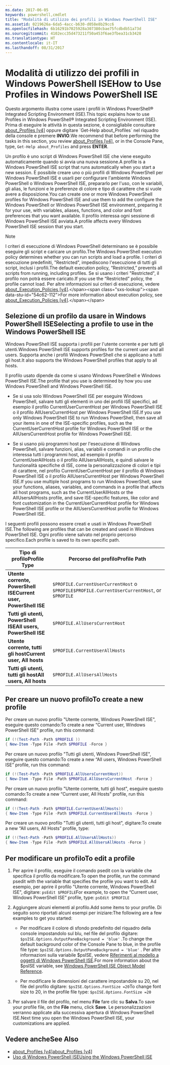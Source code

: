 ```yaml
---
ms.date: 2017-06-05
keywords: powershell,cmdlet
title: "Modalità di utilizzo dei profili in Windows PowerShell ISE"
ms.assetid: 0219626a-6da5-4acc-b630-d058e8b29cc6
ms.openlocfilehash: 6b16291b7025928a307380cbae75fcdbdb51a73d
ms.sourcegitcommit: 4102ecc35d473211f50a453f6ae3fbea31cb3428
ms.translationtype: HT
ms.contentlocale: it-IT
ms.lasthandoff: 08/31/2017
---
```

# <a name="how-to-use-profiles-in-windows-powershell-ise"></a><span data-ttu-id="54c62-103">Modalità di utilizzo dei profili in Windows PowerShell ISE</span><span class="sxs-lookup"><span data-stu-id="54c62-103">How to Use Profiles in Windows PowerShell ISE</span></span>
<span data-ttu-id="54c62-104">Questo argomento illustra come usare i profili in Windows PowerShell® Integrated Scripting Environment (ISE).</span><span class="sxs-lookup"><span data-stu-id="54c62-104">This topic explains how to use Profiles in Windows PowerShell® Integrated Scripting Environment (ISE).</span></span> <span data-ttu-id="54c62-105">Prima di eseguire le attività in questa sezione, è consigliabile consultare [about_Profiles [v4]](https://technet.microsoft.com/library/e1d9e30a-70cc-4f36-949f-fc7cd96b4054(v=wps.630)) oppure digitare `Get-Help about_Profiles` nel riquadro della console e premere **INVIO**.</span><span class="sxs-lookup"><span data-stu-id="54c62-105">We recommend that before performing the tasks in this section, you review [about_Profiles [v4]](https://technet.microsoft.com/library/e1d9e30a-70cc-4f36-949f-fc7cd96b4054(v=wps.630)), or in the Console Pane, type, `Get-Help about_Profiles` and press **ENTER**.</span></span>

<span data-ttu-id="54c62-106">Un profilo è uno script di Windows PowerShell ISE che viene eseguito automaticamente quando si avvia una nuova sessione.</span><span class="sxs-lookup"><span data-stu-id="54c62-106">A profile is a Windows PowerShell ISE script that runs automatically when you start a new session.</span></span>  <span data-ttu-id="54c62-107">È possibile creare uno o più profili di Windows PowerShell per Windows PowerShell ISE e usarli per configurare l'ambiente Windows PowerShell o Windows PowerShell ISE, prepararlo per l'uso, con le variabili, gli alias, le funzioni e le preferenze di colore e tipo di carattere che si vuole avere a disposizione.</span><span class="sxs-lookup"><span data-stu-id="54c62-107">You can create one or more Windows PowerShell profiles for Windows PowerShell ISE and use them to add the configure the Windows PowerShell or Windows PowerShell ISE environment, preparing it for your use, with variables, aliases, functions, and color and font preferences that you want available.</span></span> <span data-ttu-id="54c62-108">Il profilo interessa ogni sessione di Windows PowerShell ISE avviata.</span><span class="sxs-lookup"><span data-stu-id="54c62-108">A profile affects every Windows PowerShell ISE session that you start.</span></span>

> [!NOTE]
> <span data-ttu-id="54c62-109">I criteri di esecuzione di Windows PowerShell determinano se è possibile eseguire gli script e caricare un profilo.</span><span class="sxs-lookup"><span data-stu-id="54c62-109">The Windows PowerShell execution policy determines whether you can run scripts and load a profile.</span></span> <span data-ttu-id="54c62-110">I criteri di esecuzione predefiniti, "Restricted", impediscono l'esecuzione di tutti gli script, inclusi i profili.</span><span class="sxs-lookup"><span data-stu-id="54c62-110">The default execution policy, “Restricted,” prevents all scripts from running, including profiles.</span></span> <span data-ttu-id="54c62-111">Se si usano i criteri "Restricted", il profilo non potrà essere caricato.</span><span class="sxs-lookup"><span data-stu-id="54c62-111">If you use the “Restricted” policy, the profile cannot load.</span></span> <span data-ttu-id="54c62-112">Per altre informazioni sui criteri di esecuzione, vedere [about_Execution_Policies [v4]](https://technet.microsoft.com/library/347708dc-1515-4d74-978b-8334603472e6(v=wps.630)).</span><span class="sxs-lookup"><span data-stu-id="54c62-112">For more information about execution policy, see [about_Execution_Policies [v4]](https://technet.microsoft.com/library/347708dc-1515-4d74-978b-8334603472e6(v=wps.630)).</span></span>

## <a name="selecting-a-profile-to-use-in-the-windows-powershell-ise"></a><span data-ttu-id="54c62-113">Selezione di un profilo da usare in Windows PowerShell ISE</span><span class="sxs-lookup"><span data-stu-id="54c62-113">Selecting a profile to use in the Windows PowerShell ISE</span></span>
<span data-ttu-id="54c62-114">Windows PowerShell ISE supporta i profili per l'utente corrente e per tutti gli utenti.</span><span class="sxs-lookup"><span data-stu-id="54c62-114">Windows PowerShell ISE supports profiles for the current user and all users.</span></span> <span data-ttu-id="54c62-115">Supporta anche i profili Windows PowerShell che si applicano a tutti gli host.</span><span class="sxs-lookup"><span data-stu-id="54c62-115">It also supports the Windows PowerShell profiles that apply to all hosts.</span></span>

<span data-ttu-id="54c62-116">Il profilo usato dipende da come si usano Windows PowerShell e Windows PowerShell ISE.</span><span class="sxs-lookup"><span data-stu-id="54c62-116">The profile that you use is determined by how you use Windows PowerShell and Windows PowerShell ISE.</span></span>

-   <span data-ttu-id="54c62-117">Se si usa solo Windows PowerShell ISE per eseguire Windows PowerShell, salvare tutti gli elementi in uno dei profili ISE specifici, ad esempio il profilo CurrentUserCurrentHost per Windows PowerShell ISE o il profilo AllUsersCurrentHost per Windows PowerShell ISE.</span><span class="sxs-lookup"><span data-stu-id="54c62-117">If you use only Windows PowerShell ISE to run Windows PowerShell, then save all your items in one of the ISE-specific profiles, such as the CurrentUserCurrentHost profile for Windows PowerShell ISE or the AllUsersCurrentHost profile for Windows PowerShell ISE.</span></span>

-   <span data-ttu-id="54c62-118">Se si usano più programmi host per l'esecuzione di Windows PowerShell, salvare funzioni, alias, variabili e comandi in un profilo che interessa tutti i programmi host, ad esempio il profilo CurrentUserAllHosts o il profilo AllUsersAllHosts, e quindi salvare le funzionalità specifiche di ISE, come la personalizzazione di colori e tipi di carattere, nel profilo CurrentUserCurrentHost per il profilo di Windows PowerShell ISE o il profilo AllUsersCurrentHost per Windows PowerShell ISE.</span><span class="sxs-lookup"><span data-stu-id="54c62-118">If you use multiple host programs to run Windows PowerShell, save your functions, aliases, variables, and commands in a profile that affects all host programs, such as the CurrentUserAllHosts or the AllUsersAllHosts profile, and save ISE-specific features, like color and font customization in the CurrentUserCurrentHost profile for Windows PowerShell ISE profile or the AllUsersCurrentHost profile for Windows PowerShell ISE.</span></span>

<span data-ttu-id="54c62-119">I seguenti profili possono essere creati e usati in Windows PowerShell ISE.</span><span class="sxs-lookup"><span data-stu-id="54c62-119">The following are profiles that can be created and used in Windows PowerShell ISE.</span></span> <span data-ttu-id="54c62-120">Ogni profilo viene salvato nel proprio percorso specifico.</span><span class="sxs-lookup"><span data-stu-id="54c62-120">Each profile is saved to its own specific path.</span></span>

| <span data-ttu-id="54c62-121">Tipo di profilo</span><span class="sxs-lookup"><span data-stu-id="54c62-121">Profile Type</span></span> | <span data-ttu-id="54c62-122">Percorso del profilo</span><span class="sxs-lookup"><span data-stu-id="54c62-122">Profile Path</span></span> |
| --- | --- |
| <span data-ttu-id="54c62-123">**Utente corrente, PowerShell ISE**</span><span class="sxs-lookup"><span data-stu-id="54c62-123">**Current user, PowerShell ISE**</span></span>| <span data-ttu-id="54c62-124">`$PROFILE.CurrentUserCurrentHost` o `$PROFILE`</span><span class="sxs-lookup"><span data-stu-id="54c62-124">`$PROFILE.CurrentUserCurrentHost`, or `$PROFILE`</span></span> |
| <span data-ttu-id="54c62-125">**Tutti gli utenti, PowerShell ISE**</span><span class="sxs-lookup"><span data-stu-id="54c62-125">**All users, PowerShell ISE**</span></span>| `$PROFILE.AllUsersCurrentHost` |
| <span data-ttu-id="54c62-126">**Utente corrente, tutti gli host**</span><span class="sxs-lookup"><span data-stu-id="54c62-126">**Current user, All hosts**</span></span>| `$PROFILE.CurrentUserAllHosts` |
| <span data-ttu-id="54c62-127">**Tutti gli utenti, tutti gli host**</span><span class="sxs-lookup"><span data-stu-id="54c62-127">**All users, All hosts**</span></span> | `$PROFILE.AllUsersAllHosts` |

## <a name="to-create-a-new-profile"></a><span data-ttu-id="54c62-128">Per creare un nuovo profilo</span><span class="sxs-lookup"><span data-stu-id="54c62-128">To create a new profile</span></span>
<span data-ttu-id="54c62-129">Per creare un nuovo profilo "Utente corrente, Windows PowerShell ISE", eseguire questo comando:</span><span class="sxs-lookup"><span data-stu-id="54c62-129">To create a new “Current user, Windows PowerShell ISE” profile, run this command:</span></span>

```powershell
if (!(Test-Path -Path $PROFILE )) 
{ New-Item -Type File -Path $PROFILE -Force }
```

<span data-ttu-id="54c62-130">Per creare un nuovo profilo "Tutti gli utenti, Windows PowerShell ISE", eseguire questo comando:</span><span class="sxs-lookup"><span data-stu-id="54c62-130">To create a new “All users, Windows PowerShell ISE” profile, run this command:</span></span>

```powershell
if (!(Test-Path -Path $PROFILE.AllUsersCurrentHost)) 
{ New-Item -Type File -Path $PROFILE.AllUsersCurrentHost -Force }
```

<span data-ttu-id="54c62-131">Per creare un nuovo profilo "Utente corrente, tutti gli host", eseguire questo comando:</span><span class="sxs-lookup"><span data-stu-id="54c62-131">To create a new “Current user, All Hosts” profile, run this command:</span></span>

```powershell
if (!(Test-Path -Path $PROFILE.CurrentUserAllHosts)) 
{ New-Item -Type File -Path $PROFILE.CurrentUserAllHosts -Force }
```

<span data-ttu-id="54c62-132">Per creare un nuovo profilo "Tutti gli utenti, tutti gli host", digitare:</span><span class="sxs-lookup"><span data-stu-id="54c62-132">To create a new “All users, All Hosts” profile, type:</span></span>

```powershell
if (!(Test-Path -Path $PROFILE.AllUsersAllHosts)) 
{ New-Item -Type File -Path $PROFILE.AllUsersAllHosts -Force }
```

## <a name="to-edit-a-profile"></a><span data-ttu-id="54c62-133">Per modificare un profilo</span><span class="sxs-lookup"><span data-stu-id="54c62-133">To edit a profile</span></span>

1.  <span data-ttu-id="54c62-134">Per aprire il profilo, eseguire il comando psedit con la variabile che specifica il profilo da modificare.</span><span class="sxs-lookup"><span data-stu-id="54c62-134">To open the profile, run the command psedit with the variable that specifies the profile you want to edit.</span></span> <span data-ttu-id="54c62-135">Ad esempio, per aprire il profilo "Utente corrente, Windows PowerShell ISE", digitare: `psEdit $PROFILE`</span><span class="sxs-lookup"><span data-stu-id="54c62-135">For example, to open the “Current user, Windows PowerShell ISE” profile, type: `psEdit $PROFILE`</span></span>

2.  <span data-ttu-id="54c62-136">Aggiungere alcuni elementi al profilo.</span><span class="sxs-lookup"><span data-stu-id="54c62-136">Add some items to your profile.</span></span> <span data-ttu-id="54c62-137">Di seguito sono riportati alcuni esempi per iniziare:</span><span class="sxs-lookup"><span data-stu-id="54c62-137">The following are a few examples to get you started:</span></span>

    -   <span data-ttu-id="54c62-138">Per modificare il colore di sfondo predefinito del riquadro della console impostandolo sul blu, nel file del profilo digitare: `$psISE.Options.OutputPaneBackground = 'blue'` .</span><span class="sxs-lookup"><span data-stu-id="54c62-138">To change the default background color of the Console Pane to blue, in the profile file type: `$psISE.Options.OutputPaneBackground = 'blue'` .</span></span> <span data-ttu-id="54c62-139">Per altre informazioni sulla variabile $psISE, vedere [Riferimenti al modello a oggetti di Windows PowerShell ISE]().</span><span class="sxs-lookup"><span data-stu-id="54c62-139">For more information about the $psISE variable, see [Windows PowerShell ISE Object Model Reference]().</span></span>

    -   <span data-ttu-id="54c62-140">Per modificare le dimensioni del carattere impostandole su 20, nel file del profilo digitare: `$psISE.Options.FontSize =20`</span><span class="sxs-lookup"><span data-stu-id="54c62-140">To change font size to 20, in the profile file type: `$psISE.Options.FontSize =20`</span></span>

3.  <span data-ttu-id="54c62-141">Per salvare il file del profilo, nel menu **File** fare clic su **Salva**.</span><span class="sxs-lookup"><span data-stu-id="54c62-141">To save your profile file, on the **File** menu, click **Save**.</span></span> <span data-ttu-id="54c62-142">Le personalizzazioni verranno applicate alla successiva apertura di Windows PowerShell ISE.</span><span class="sxs-lookup"><span data-stu-id="54c62-142">Next time you open the Windows PowerShell ISE, your customizations are applied.</span></span>

## <a name="see-also"></a><span data-ttu-id="54c62-143">Vedere anche</span><span class="sxs-lookup"><span data-stu-id="54c62-143">See Also</span></span>
- [<span data-ttu-id="54c62-144">about_Profiles [v4]</span><span class="sxs-lookup"><span data-stu-id="54c62-144">about_Profiles [v4]</span></span>](https://technet.microsoft.com/library/e1d9e30a-70cc-4f36-949f-fc7cd96b4054(v=wps.630))
- [<span data-ttu-id="54c62-145">Uso di Windows PowerShell ISE</span><span class="sxs-lookup"><span data-stu-id="54c62-145">Using the Windows PowerShell ISE</span></span>](Using-the-Windows-PowerShell-ISE.md)

